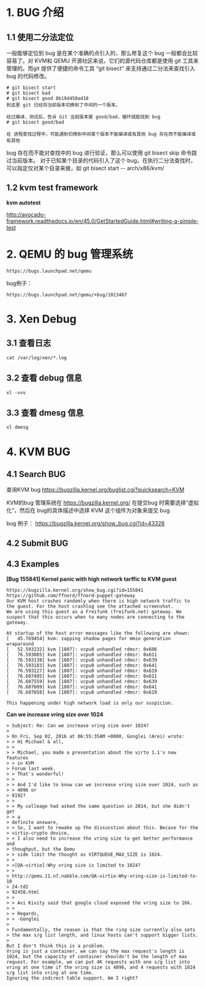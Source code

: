 # 1. BUG 介绍
## 1.1 使用二分法定位

一般能够定位到 bug 是在某个准确的点引入的，那么修复这个 bug 一般都会比较容易了。对 KVM和
QEMU 开源社区来说，它们的源代码仓库都是使用 git 工具来管理的。而git 提供了便捷的命令工具
“git bisect” 来支持通过二分法来查找引入 bug 的代码修改。

    # git bisect start
    # git bisect bad
    # git bisect good 8b19d450ad18
    到这里 git 已经将当前版本切换到了中间的一个版本。

    经过编译、测试后，告诉 Git 当前版本是 good/bad，循环就能找到 bug
    # git bisect good/bad

    在 进程查找过程中，可能遇到切换到中间某个版本不能编译或有其他 bug 存在而不能编译或有其他
bug 存在而不能对查找中的 bug  进行验证，那么可以使用 git bisect skip 命令跳过当前版本。
    对于已知某个目录的代码引入了这个 bug，在执行二分法查找时，可以指定仅对某个目录来做，如
    git bisect start -- arch/x86/kvm/ 

## 1.2 kvm test framework
**kvm autotest**

http://avocado-framework.readthedocs.io/en/45.0/GetStartedGuide.html#writing-a-simple-test

# 2. QEMU 的 bug 管理系统

    https://bugs.launchpad.net/qemu  

bug例子：

    https://bugs.launchpad.net/qemu/+bug/1013467

# 3. Xen Debug

## 3.1 查看日志

	cat /var/log/xen/*.log

## 3.2 查看 debug 信息

	xl -vvv 

## 3.3 查看 dmesg 信息

	xl dmesg


# 4. KVM BUG #

## 4.1 Search BUG ##
查询KVM bug
https://bugzilla.kernel.org/buglist.cgi?quicksearch=KVM

KVM的bug 管理系统在 https://bugzilla.kernel.org/
在提交bug 时需要选择“虚拟化”，然后在 bug的具体描述中选择 KVM 这个组件为对象来提交 bug.

bug 例子：
    https://bugzilla.kernel.org/show_bug.cgi?id=43328


## 4.2 Submit BUG ##


## 4.3 Examples ##

**[Bug 155841] Kernel panic with high network tarffic to KVM guest**

	https://bugzilla.kernel.org/show_bug.cgi?id=155841
	https://github.com/ffnord/ffnord-puppet-gateway
	Our KVM host crashes randomly when there is high network traffic to the guest. For the host crashlog see the attached screenshot.
	We are using this guest as a Freifunk (freifunk.net) gateway. We suspect that this occurs when to many nodes are connecting to the gateway.
	
	At startup of the host error messages like the following are shown:
	[   45.769454] kvm: zapping shadow pages for mmio generation wraparound
	[   52.593232] kvm [1807]: vcpu0 unhandled rdmsr: 0x606
	[   76.593085] kvm [1807]: vcpu0 unhandled rdmsr: 0x611
	[   76.593138] kvm [1807]: vcpu0 unhandled rdmsr: 0x639
	[   76.593183] kvm [1807]: vcpu0 unhandled rdmsr: 0x641
	[   76.593227] kvm [1807]: vcpu0 unhandled rdmsr: 0x619
	[   76.607495] kvm [1807]: vcpu0 unhandled rdmsr: 0x611
	[   76.607559] kvm [1807]: vcpu0 unhandled rdmsr: 0x639
	[   76.607609] kvm [1807]: vcpu0 unhandled rdmsr: 0x641
	[   76.607658] kvm [1807]: vcpu0 unhandled rdmsr: 0x619
	
	This happening under high network load is only our suspicion.

**Can we increase vring size over 1024**

	> Subject: Re: Can we increase vring size over 1024?
	>
	> On Fri, Sep 02, 2016 at 06:55:35AM +0000, Gonglei (Arei) wrote:
	> > Hi Michael & all,
	> >
	> > Michael, you made a presentation about the virto 1.1's new features
	> > in KVM
	> Forum last week.
	> > That's wonderful!
	> >
	> > And I'd like to know can we increase vring size over 1024, such as
	> > 4096 or
	> 8192?
	> >
	> > My colleage had asked the same question in 2014, but she didn't get
	> > a
	> definite answare,
	> > So, I want to rewake up the dissusstion about this. Becase for the
	> virtio-crypto device,
	> > I also need to increase the vring size to get better performance and
	> thoughput, but the Qemu
	> > side limit the thought as VIRTQUEUE_MAX_SIZE is 1024.
	> >
	> >[QA-virtio]:Why vring size is limited to 1024?
	> >
	> http://qemu.11.n7.nabble.com/QA-virtio-Why-vring-size-is-limited-to-10
	> 24-td2
	> 92450.html
	> >
	> > Avi Kivity said that google cloud exposed the vring size to 16k.
	> >
	> > Regards,
	> > -Gonglei
	>
	> Fundamentally, the reason is that the ring size currently also sets
	> the max s/g list length, and linux hosts can't support bigger lists.
	>
	But I don't think this is a problem.
	Vring is just a container, we can say the max request's length is 1024, but the capacity of container shouldn't be the length of max request. For example, we can put 4K requests with one s/g list into vring at one time if the vring size is 4096, and 4 requests with 1024 s/g list into vring at one time.
	Ignoring the indirect table support. Am I right?
	
